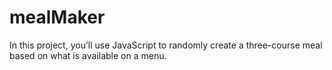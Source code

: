 # mealMaker
In this project, you’ll use JavaScript to randomly create a three-course meal based on what is available on a menu. 
